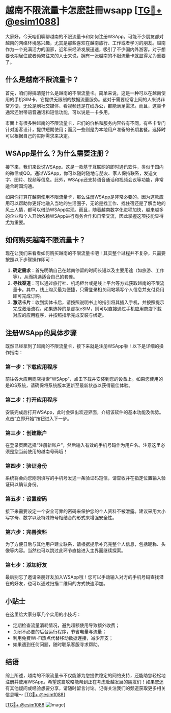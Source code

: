 # 越南不限流量卡怎麽註冊wsapp [[TG💪+ @esim1088](https://t.me/s/esim1088)]

大家好，今天咱们聊聊越南的不限流量卡和如何注册WSApp。可能不少朋友都对越南的网络环境感兴趣，尤其是那些喜欢在越南旅行、工作或者学习的朋友。越南作为一个充满活力的国家，近年来经济发展迅速，吸引了不少国内外游客。对于想要长期居住或者频繁往来的人士来说，拥有一张越南的不限流量卡就显得尤为重要了。

## 什么是越南不限流量卡？

首先，咱们得搞清楚什么是越南的不限流量卡。简单来说，这是一种可以在越南使用的手机SIM卡，它提供无限制的数据流量服务。这对于需要经常上网的人来说非常方便，无论是刷社交媒体、看视频还是在线办公，都能满足需求。而且，这类卡通常还附带语音通话和短信功能，可以说是一卡多用。

市面上有很多种越南的不限流量卡，它们的价格和服务内容各有不同。有些卡专门针对游客设计，提供短期使用；而另一些则是为本地用户准备的长期套餐。选择时可以根据自己的实际需求来决定。

## WSApp是什么？为什么需要注册？

接下来，我们来说说WSApp。这是一款基于互联网的即时通讯软件，类似于国内的微信或QQ。通过WSApp，你可以随时随地与朋友、家人保持联系，发送文字、图片、视频等信息。此外，WSApp还支持语音通话和视频会议等功能，非常适合跨国沟通。

如果你打算在越南使用不限流量卡，那么注册WSApp是非常必要的。因为这款应用可以帮助你更好地融入当地的生活圈子，无论是找工作、找住宿还是了解当地的风土人情，都可以借助WSApp实现。而且，随着越南数字化进程加快，越来越多的企业和个人开始依赖WSApp进行商务合作和日常交流，因此掌握这项技能显得尤为重要。

## 如何购买越南不限流量卡？

现在让我们来看看如何购买越南的不限流量卡吧！其实整个过程并不复杂，只需要按照以下步骤操作即可：

1. **确定需求**：首先明确自己在越南停留的时间长短以及主要用途（如旅游、工作等），从而挑选适合自己的套餐。
2. **寻找渠道**：可以通过旅行社、机场柜台或是线上平台等方式获取越南的不限流量卡。其中，线上购买最为便捷，只需登录相关网站填写个人信息并支付费用即可完成订购。
3. **激活卡片**：收到实体卡后，请按照说明书上的指引将其插入手机，并按照提示完成激活流程。如果选择的是虚拟eSIM，则可以直接通过手机应用商店下载对应的应用程序，并按照指示完成安装与绑定。

## 注册WSApp的具体步骤

既然已经拿到了越南的不限流量卡，接下来就是注册WSApp啦！以下是详细的操作指南：

### 第一步：下载应用程序
前往各大应用商店搜索“WSApp”，点击下载并安装到您的设备上。如果您使用的是iOS系统，请确保将系统版本更新至最新状态以获得最佳体验。

### 第二步：打开应用程序
安装完成后打开WSApp，此时会弹出欢迎界面，介绍该软件的基本功能及优势。点击“立即开始”按钮进入下一步。

### 第三步：创建账户
在登录页面选择“注册新账户”，然后输入有效的手机号码作为用户名。注意这里必须是您当前使用的越南号码哦！

### 第四步：验证身份
系统将会向您刚刚填写的手机号发送一条验证码短信，请查收并在指定位置输入验证码以确认身份。

### 第五步：设置密码
接下来需要设定一个安全可靠的密码来保护您的个人资料不被泄露。建议采用大小写字母、数字以及特殊符号相结合的形式来增强安全性。

### 第六步：完善资料
为了方便日后与其他用户建立联系，请根据提示补充完整个人信息，包括昵称、头像等内容。当然也可以跳过此环节直接进入主界面继续探索。

### 第七步：添加好友
最后别忘了邀请亲朋好友加入WSApp哦！您可以手动输入对方的手机号码查找潜在的好友，也可以通过扫描二维码的方式快速添加。

## 小贴士

在这里给大家分享几个实用的小技巧：
- 定期检查流量消耗情况，避免超额使用导致额外收费；
- 关闭不必要的后台运行程序，节省电量与流量；
- 利用免费Wi-Fi热点代替移动数据连接，减少开支；
- 如果遇到任何问题，随时联系客服寻求帮助。

## 结语

综上所述，越南的不限流量卡不仅能够为您提供稳定的网络支持，还能助您轻松地注册并使用WSApp。希望这篇攻略能帮到正在考虑赴越发展的朋友们！如果您还有其他疑问或经验想要分享，请随时留言讨论。记得关注我们的频道获取更多相关信息哦～ [[TG💪+ @esim1088](https://t.me/s/esim1088)]

[[TG💪+ @esim1088](https://t.me/s/esim1088) ![Image](https://i.postimg.cc/4NQfJmqS/Snipaste-2025-05-13-00-14-12.png)]